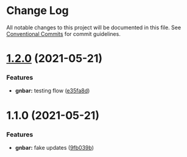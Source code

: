 # Change Log

All notable changes to this project will be documented in this file.
See [Conventional Commits](https://conventionalcommits.org) for commit guidelines.

# [1.2.0](https://github.com/Mohamed-Abbas/lerna-playground/compare/gnbar@1.1.0...gnbar@1.2.0) (2021-05-21)


### Features

* **gnbar:** testing flow ([e35fa8d](https://github.com/Mohamed-Abbas/lerna-playground/commit/e35fa8d8a6c7923c1b882c9f4c4200eac8089600))





# 1.1.0 (2021-05-21)


### Features

* **gnbar:** fake updates ([9fb039b](https://github.com/Mohamed-Abbas/lerna-playground/commit/9fb039b2771641e8c4b09284b590a59d5f365a88))
